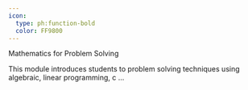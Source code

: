 ```yaml
---
icon:
  type: ph:function-bold
  color: FF9800
---
```


Mathematics for Problem Solving

This module introduces students to problem solving techniques using algebraic, linear programming, c ... 
